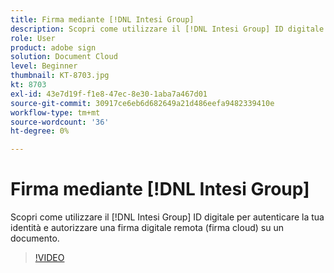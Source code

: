 ```yaml
---
title: Firma mediante [!DNL Intesi Group]
description: Scopri come utilizzare il [!DNL Intesi Group] ID digitale con Adobe Sign
role: User
product: adobe sign
solution: Document Cloud
level: Beginner
thumbnail: KT-8703.jpg
kt: 8703
exl-id: 43e7d19f-f1e8-47ec-8e30-1aba7a467d01
source-git-commit: 30917ce6eb6d682649a21d486eefa9482339410e
workflow-type: tm+mt
source-wordcount: '36'
ht-degree: 0%

---
```


# Firma mediante [!DNL Intesi Group]

Scopri come utilizzare il [!DNL Intesi Group] ID digitale per autenticare la tua identità e autorizzare una firma digitale remota (firma cloud) su un documento.

>[!VIDEO](https://video.tv.adobe.com/v/336989?hidetitle=true)
